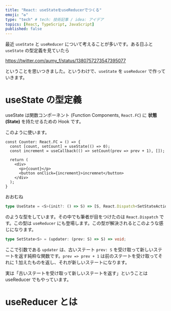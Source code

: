 ```yaml
---
title: "React: useStateをuseReducerでつくる"
emoji: "♻️"
type: "tech" # tech: 技術記事 / idea: アイデア
topics: [React, TypeScript, JavaScript]
published: false
---
```


最近 `useState` と `useReducer` について考えることが多いです。ある日ふと `useState` の型定義を見ていたら

https://twitter.com/aumy_f/status/1380757273547395077

ということを思いつきました。というわけで、`useState` を `useReducer` で作っていきます。

# useState の型定義

useState は関数コンポーネント (Function Components, `React.FC`) に **状態 (State)** を持たせるための Hook です。

このように使います。

```tsx:importは省略します
const Counter: React.FC = () => {
  const [count, setCount] = useState(() => 0);
  const increment = useCallback(() => setCount(prev => prev + 1), []);

  return (
    <div>
      <p>{count}</p>
      <button onClick={increment}>incremnet</button>
    </div>
  );
}
```

おおむね

```ts
type UseState = <S>(init?: () => S) => [S, React.Dispatch<SetStateAction<S>>];
```

のような型をしています。その中でも筆者が目をつけたのは `React.Dispatch` です。この型は `useReducer` にも登場します。この型が解決されるとこのような感じになります。

```ts
type SetState<S> = (updater: (prev: S) => S) => void;
```

ここで引数である `updater` は、古いステート `prev: S` を受け取って新しいステートを返す純粋な関数です。`prev => prev + 1` は前のステートを受け取ってそれに 1 加えたものを返し、それが新しいステートになります。

実は「古いステートを受け取って新しいステートを返す」ということは useReducer でもやっています。

# useReducer とは

```tsx

```
